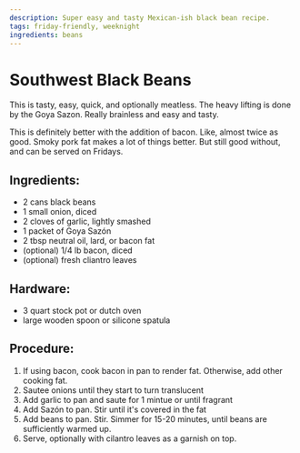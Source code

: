 ```yaml
---
description: Super easy and tasty Mexican-ish black bean recipe. 
tags: friday-friendly, weeknight
ingredients: beans
---
```


# Southwest Black Beans

This is tasty, easy, quick, and optionally meatless. The heavy lifting is done by the Goya Sazon. Really brainless and easy and tasty.

This is definitely better with the addition of bacon. Like, almost twice as good. Smoky pork fat makes a lot of things better. But still good without, and can be served on Fridays.

## Ingredients:
* 2 cans black beans
* 1 small onion, diced
* 2 cloves of garlic, lightly smashed
* 1 packet of Goya Sazón
* 2 tbsp neutral oil, lard, or bacon fat
* (optional) 1/4 lb bacon, diced
* (optional) fresh cliantro leaves

## Hardware:
* 3 quart stock pot or dutch oven
* large wooden spoon or silicone spatula

## Procedure:
1. If using bacon, cook bacon in pan to render fat. Otherwise, add other cooking fat.
2. Sautee onions until they start to turn translucent
3. Add garlic to pan and saute for 1 mintue or until fragrant
4. Add Sazón to pan. Stir until it's covered in the fat
5. Add beans to pan. Stir. Simmer for 15-20 minutes, until beans are sufficiently warmed up.
6. Serve, optionally with cilantro leaves as a garnish on top.
